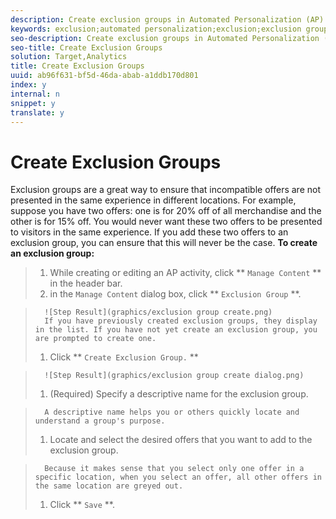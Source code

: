 ```yaml
---
description: Create exclusion groups in Automated Personalization (AP) activities to ensure that experiences with the designated offers are automatically excluded.
keywords: exclusion;automated personalization;exclusion;exclusion group
seo-description: Create exclusion groups in Automated Personalization (AP) activities to ensure that experiences with the designated offers are automatically excluded.
seo-title: Create Exclusion Groups
solution: Target,Analytics
title: Create Exclusion Groups
uuid: ab96f631-bf5d-46da-abab-a1ddb170d801
index: y
internal: n
snippet: y
translate: y
---
```


# Create Exclusion Groups

Exclusion groups are a great way to ensure that incompatible offers are not presented in the same experience in different locations. For example, suppose you have two offers: one is for 20% off of all merchandise and the other is for 15% off. You would never want these two offers to be presented to visitors in the same experience. If you add these two offers to an exclusion group, you can ensure that this will never be the case.
**To create an exclusion group:** 

>1. While creating or editing an AP activity, click ** `Manage Content` ** in the header bar.
>1. in the `Manage Content` dialog box, click ** `Exclusion Group` **.

>       ![Step Result](graphics/exclusion group create.png) 
>       If you have previously created exclusion groups, they display in the list. If you have not yet create an exclusion group, you are prompted to create one.
>1. Click ** `Create Exclusion Group.` **

>       ![Step Result](graphics/exclusion group create dialog.png) 
>1. (Required) Specify a descriptive name for the exclusion group.

>       A descriptive name helps you or others quickly locate and understand a group's purpose.
>1. Locate and select the desired offers that you want to add to the exclusion group.

>       Because it makes sense that you select only one offer in a specific location, when you select an offer, all other offers in the same location are greyed out.
>1. Click ** `Save` **.
